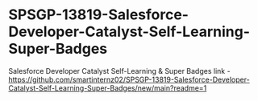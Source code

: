 # SPSGP-13819-Salesforce-Developer-Catalyst-Self-Learning-Super-Badges
Salesforce Developer Catalyst Self-Learning &amp; Super Badges
link - https://github.com/smartinternz02/SPSGP-13819-Salesforce-Developer-Catalyst-Self-Learning-Super-Badges/new/main?readme=1
